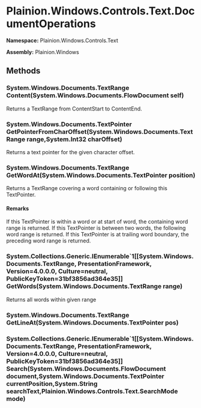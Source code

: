 
# Plainion.Windows.Controls.Text.DocumentOperations

**Namespace:** Plainion.Windows.Controls.Text

**Assembly:** Plainion.Windows


## Methods

### System.Windows.Documents.TextRange Content(System.Windows.Documents.FlowDocument self)

Returns a TextRange from ContentStart to ContentEnd.

### System.Windows.Documents.TextPointer GetPointerFromCharOffset(System.Windows.Documents.TextRange range,System.Int32 charOffset)

Returns a text pointer for the given character offset.

### System.Windows.Documents.TextRange GetWordAt(System.Windows.Documents.TextPointer position)

Returns a TextRange covering a word containing or following this TextPointer.

#### Remarks

If this TextPointer is within a word or at start of word, the containing word range is returned. If this TextPointer is between two words, the following word range is returned. If this TextPointer is at trailing word boundary, the preceding word range is returned.

### System.Collections.Generic.IEnumerable`1[[System.Windows.Documents.TextRange, PresentationFramework, Version=4.0.0.0, Culture=neutral, PublicKeyToken=31bf3856ad364e35]] GetWords(System.Windows.Documents.TextRange range)

Returns all words within given range

### System.Windows.Documents.TextRange GetLineAt(System.Windows.Documents.TextPointer pos)

### System.Collections.Generic.IEnumerable`1[[System.Windows.Documents.TextRange, PresentationFramework, Version=4.0.0.0, Culture=neutral, PublicKeyToken=31bf3856ad364e35]] Search(System.Windows.Documents.FlowDocument document,System.Windows.Documents.TextPointer currentPosition,System.String searchText,Plainion.Windows.Controls.Text.SearchMode mode)
